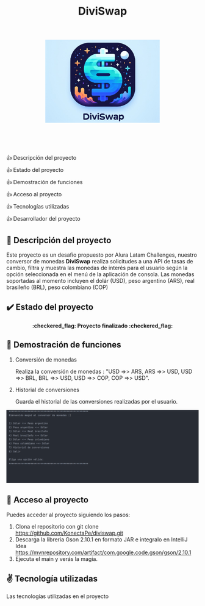 <header style="display: flex; flex-direction: column; justify-content: center; align-items: center">
<h1 align="center">DiviSwap</h1>
<h1 align="center">
<img src="./images/main-logo.jpg" style="object-fit: cover; object-position: center; width: 300px;" alt="Logo principal de DiviSwap"/>
</h1>
</header>
<main>
<ul style="display:flex; flex-direction: column; gap: .5rem; list-style: none; padding: 0; margin-top: 50px">
<li>
<a href="#description" style="display: inline; align-items: center; gap: .5rem; text-decoration: none">
<span>👍</span> 
<span>Descripción del proyecto</span>
</a>
</li>
<li>
<a href="#state" style="display: inline; align-items: center; gap: .5rem; text-decoration: none">
<span>👍</span> 
<span>Estado del proyecto</span>
</a>
</li>
<li>
<a href="#functions" style="display: inline; align-items: center; gap: .5rem; text-decoration: none">
<span>👍</span> 
<span>Demostración de funciones</span>
</a>
</li>
<li>
<a href="#state" style="display: inline; align-items: center; gap: .5rem; text-decoration: none">
<span>👍</span> 
<span>Acceso al proyecto</span>
</a>
</li>
<li>
<a href="#state" style="display: inline; align-items: center; gap: .5rem; text-decoration: none">
<span>👍</span> 
<span>Tecnologías utilizadas</span>
</a>
</li>
<li>
<a href="#state" style="display: inline; align-items: center; gap: .5rem; text-decoration: none">
<span>👍</span> 
<span>Desarrollador del proyecto</span>
</a>
</li>
</ul>
<section id="description">
<h2>🚀 Descripción del proyecto</h2>
<p>Este proyecto es un desafio propuesto por Alura Latam Challenges, nuestro conversor de monedas <strong>DiviSwap</strong> realiza solicitudes a una API de tasas de cambio, filtra y muestra las monedas de interés para el usuario según la opción seleccionada en el menú de la aplicación de consola. Las monedas soportadas al momento incluyen el dolár (USD), peso argentino (ARS), real brasileño (BRL), peso colombiano (COP)</p>
</section>
<section id="state">
<h2>✔️ Estado del proyecto</h2>
<h4 align="center">
:checkered_flag: Proyecto finalizado :checkered_flag:
</h4>
</section>
<section id="functions">
<h2>🔨 Demostración de funciones</h2>
<ol>
<li>Conversión de monedas</li>
<p>Realiza la conversión de monedas : "USD =>> ARS, ARS =>> USD, USD =>> BRL, BRL =>> USD, USD =>> COP, COP =>> USD".</p>
<li>Historial de conversiones</li>
<p>Guarda el historial de las conversiones realizadas por el usuario.</p>
</ol>
<img src="./images/diviswap.gif" alt="Funcionalidades de diviswap, conversión de monedas e historial de conversiones">
</section>
<section id="state">
<h2>📁 Acceso al proyecto</h2>
<p>Puedes acceder al proyecto siguiendo los pasos:</p>
<ol>
<li>Clona el repositorio con git clone 
<a href="#">https://github.com/KonectaPe/diviswap.git</a>
</li>
<li>
Descarga la libreria Gson 2.10.1 en formato JAR e integralo en IntelliJ Idea <a href="">https://mvnrepository.com/artifact/com.google.code.gson/gson/2.10.1</a>
</li>
<li>Ejecuta el main y verás la magia.</li>
</ol>
</section>
<section id="state">
<h2>✌️ Tecnología utilizadas</h2>
<p>Las tecnologías utilizadas en el proyecto</p>
<div align="center" style="display: flex; flex-direction: column; gap: 1.5rem; justify-content: center; align-items: center">
<img width="400px" src="https://rosamarfil.es/tutoriales/wp-content/uploads/2019/08/java-logo-png.png" alt="">
<img width="400px" src="https://www.exchangerate-api.com/img/hr-logo-2022-ldpi-rc.png" alt="">
</div>
</section>
</main>
<footer>
</footer>

